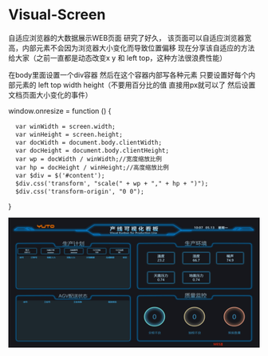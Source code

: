 # Visual-Screen
自适应浏览器的大数据展示WEB页面 研究了好久，
该页面可以自适应浏览器宽高，内部元素不会因为浏览器大小变化而导致位置偏移
现在分享该自适应的方法给大家（之前一直都是动态改变x y 和 left top，这种方法很浪费性能）

在body里面设置一个div容器  然后在这个容器内部写各种元素
只要设置好每个内部元素的 left top width height（不要用百分比的值  直接用px就可以了  然后设置文档页面大小变化的事件）

window.onresize = function () {

      var winWidth = screen.width;
      var winHeight = screen.height;
      var docWidth = document.body.clientWidth;
      var docHeight = document.body.clientHeight;
      var wp = docWidth / winWidth;//宽度缩放比例
      var hp = docHeight / winHeight;//高度缩放比例
      var $div = $('#content');    
      $div.css('transform', "scale(" + wp + "," + hp + ")");
      $div.css('transform-origin', "0 0");  
      
}

![](https://github.com/ZJ69719496/Visual-Screen/blob/master/screen.png)  
